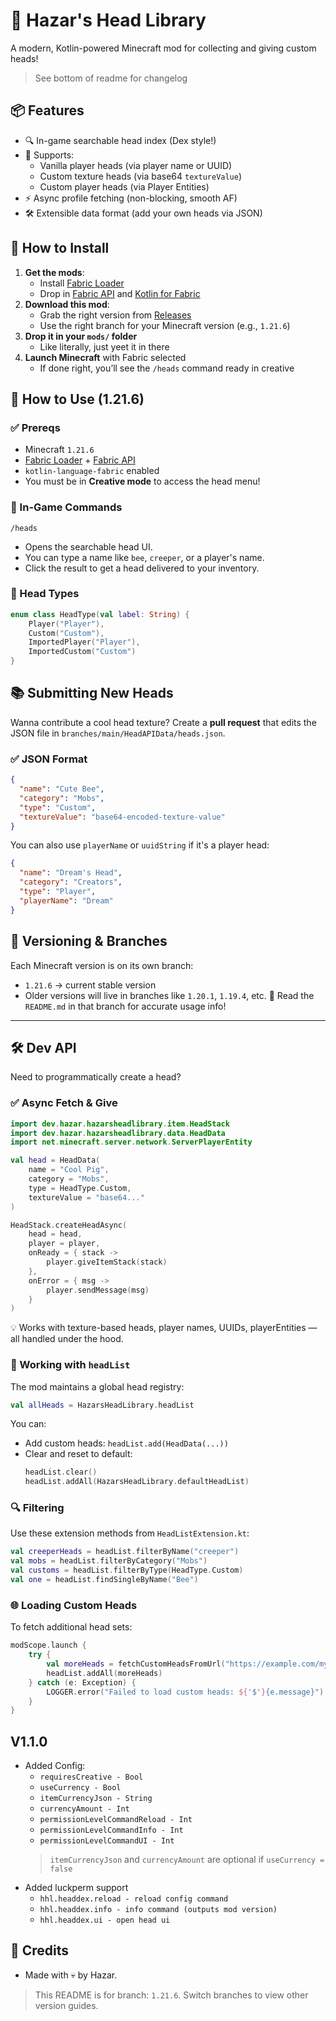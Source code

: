 # 🤯 Hazar's Head Library

A modern, Kotlin-powered Minecraft mod for collecting and giving custom heads!  
> See bottom of readme for changelog

## 📦 Features

* 🔍 In-game searchable head index (Dex style!)
* 👥 Supports:
  * Vanilla player heads (via player name or UUID)
  * Custom texture heads (via base64 `textureValue`)
  * Custom player heads (via Player Entities)
* ⚡ Async profile fetching (non-blocking, smooth AF)
* 🛠️ Extensible data format (add your own heads via JSON)

## 🧪 How to Install

1. **Get the mods**:
   * Install [Fabric Loader](https://fabricmc.net/use/)
   * Drop in [Fabric API](https://modrinth.com/mod/fabric-api) and [Kotlin for Fabric](https://modrinth.com/mod/fabric-language-kotlin)
2. **Download this mod**:
   * Grab the right version from [Releases](https://github.com/Hazar122/Hazars-Head-Library/releases)
   * Use the right branch for your Minecraft version (e.g., `1.21.6`)
3. **Drop it in your `mods/` folder**
   * Like literally, just yeet it in there
4. **Launch Minecraft** with Fabric selected
   * If done right, you’ll see the `/heads` command ready in creative
## 🔮 How to Use (1.21.6)
### ✅ Prereqs
* Minecraft `1.21.6`
* [Fabric Loader](https://fabricmc.net/) + [Fabric API](https://modrinth.com/mod/fabric-api)
* `kotlin-language-fabric` enabled
* You must be in **Creative mode** to access the head menu!
### 🧠 In-Game Commands
```mcfunction
/heads
```
* Opens the searchable head UI.
* You can type a name like `bee`, `creeper`, or a player's name.
* Click the result to get a head delivered to your inventory.
### 🎨 Head Types
```kotlin
enum class HeadType(val label: String) {
    Player("Player"),
    Custom("Custom"),
    ImportedPlayer("Player"),
    ImportedCustom("Custom")
}
```
## 📚 Submitting New Heads
Wanna contribute a cool head texture? Create a **pull request** that edits the JSON file in `branches/main/HeadAPIData/heads.json`.
### ✅ JSON Format
```json
{
  "name": "Cute Bee",
  "category": "Mobs",
  "type": "Custom",
  "textureValue": "base64-encoded-texture-value"
}
```
You can also use `playerName` or `uuidString` if it's a player head:
```json
{
  "name": "Dream's Head",
  "category": "Creators",
  "type": "Player",
  "playerName": "Dream"
}
```
## 🌱 Versioning & Branches
Each Minecraft version is on its own branch:
* `1.21.6` → current stable version
* Older versions will live in branches like `1.20.1`, `1.19.4`, etc.
📌 Read the `README.md` in that branch for accurate usage info!
---
## 🛠 Dev API
Need to programmatically create a head?
### ✅ Async Fetch & Give
```kotlin
import dev.hazar.hazarsheadlibrary.item.HeadStack
import dev.hazar.hazarsheadlibrary.data.HeadData
import net.minecraft.server.network.ServerPlayerEntity

val head = HeadData(
    name = "Cool Pig",
    category = "Mobs",
    type = HeadType.Custom,
    textureValue = "base64..."
)

HeadStack.createHeadAsync(
    head = head,
    player = player,
    onReady = { stack ->
        player.giveItemStack(stack)
    },
    onError = { msg ->
        player.sendMessage(msg)
    }
)
```
💡 Works with texture-based heads, player names, UUIDs, playerEntities — all handled under the hood.

### 🧠 Working with `headList`
The mod maintains a global head registry:
```kotlin
val allHeads = HazarsHeadLibrary.headList
```
You can:
* Add custom heads: `headList.add(HeadData(...))`
* Clear and reset to default:
  ```kotlin
  headList.clear()
  headList.addAll(HazarsHeadLibrary.defaultHeadList)
  ```
### 🔍 Filtering
Use these extension methods from `HeadListExtension.kt`:
```kotlin
val creeperHeads = headList.filterByName("creeper")
val mobs = headList.filterByCategory("Mobs")
val customs = headList.filterByType(HeadType.Custom)
val one = headList.findSingleByName("Bee")
```
### 🌐 Loading Custom Heads
To fetch additional head sets:
```kotlin
modScope.launch {
    try {
        val moreHeads = fetchCustomHeadsFromUrl("https://example.com/my_heads.json")
        headList.addAll(moreHeads)
    } catch (e: Exception) {
        LOGGER.error("Failed to load custom heads: ${'$'}{e.message}")
    }
}
```

## V1.1.0
* Added Config:
  * ```requiresCreative - Bool```
  * ```useCurrency - Bool```
  * ```itemCurrencyJson - String```
  * ```currencyAmount - Int```
  * ```permissionLevelCommandReload - Int```
  * ```permissionLevelCommandInfo - Int```
  * ```permissionLevelCommandUI - Int```
  > ```itemCurrencyJson``` and ```currencyAmount``` are optional if ```useCurrency = false```
* Added luckperm support
  * ```hhl.headdex.reload - reload config command```
  * ```hhl.headdex.info - info command (outputs mod version)```
  * ```hhl.headdex.ui - open head ui```

## 🤝 Credits
* Made with 💀 by Hazar.

> This README is for branch: `1.21.6`. Switch branches to view other version guides.
